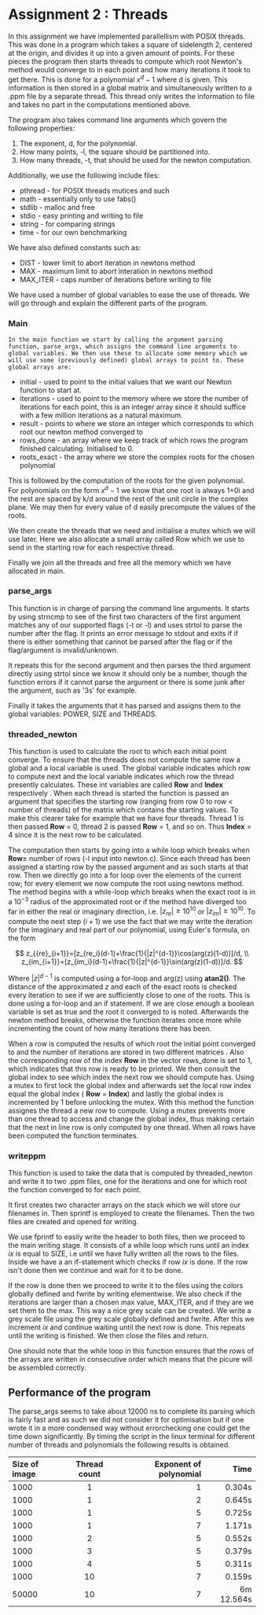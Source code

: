 ﻿# Assignment 2 : Threads

In this assignment we have implemented parallellism with POSIX threads. This was done in a program which takes a square of sidelength 2, centered at the origin, and divides it up into a given amount of points. For these pieces the program then starts threads to compute which root Newton's method would converge to in each point and how many iterations it took to get there. This is done for a polynomial $x^d-1$ where d is given. This information is then stored in a global matrix and simultaneously written to a .ppm file by a separate thread. This thread only writes the information to file and takes no part in the computations mentioned above. 

The program also takes command line arguments which govern the following properties:
1. The exponent, d, for the polynomial.
2. How many points, -l, the square should be partitioned into.
3. How many threads, -t, that should be used for the newton computation.

Additionally,  we use the following include files: 
* pthread - for POSIX threads mutices and such
* math - essentially only to use fabs()
* stdlib - malloc and free
* stdio - easy printing and writing to file
* string - for comparing strings
* time - for our own benchmarking

We have also defined constants such as:
* DIST - lower limit to abort iteration in newtons method
* MAX - maximum limit to abort interation in newtons method
* MAX_ITER - caps number of iterations before writing to file

We have used a number of global variables to ease the use of threads. We will go through and explain the different parts of the program.
   
### 	Main
	In the main function we start by calling the argument parsing function, parse_args, which assigns the command line arguments to global variables. We then use these to allocate some memory which we will use some (previously defined) global arrays to point to. These global arrays are:
* initial - used to point to the initial values that we want our Newton function to start at. 
* iterations - used to point to the memory where we store the number of iterations for each point, this is an integer array since it should suffice with a few million iterations as a natural maximum.
*  result - points to where we store an integer which corresponds to which root our newton method converged to
* rows_done - an array where we keep track of which rows the program finished calculating. Initialised to 0.
* roots_exact - the array where we store the complex roots for the chosen  polynomial 

This is followed by the computation of the roots for the given polynomial. For polynomials on the form $x^d-1$ we know that one root is always 1+0i and the rest are spaced by k/d around the rest of the unit circle in the complex plane. We may then for every value of d easily precompute the values of the roots.

We then create the threads that we need and initialise a mutex which we will use later. Here we also allocate a small array called Row which we use to send in the starting row for each respective thread.

Finally we join all the threads and free all the memory which we have allocated in main.

###  parse_args
This function is in charge of parsing the command line arguments. It starts by using strncmp to see of the first two characters of the first argument matches any of our supported flags (-t or -l) and uses strtol to parse the number after the flag. It prints an error message to stdout and exits if if there is either something that cannot be parsed after the flag or if the flag/argument is invalid/unknown.

It repeats this for the second argument and then parses the third argument directly using strtol since we know it should only be a number, though the function errors if it cannot parse the argument or there is some junk after the argument, such as '3s' for example.

Finally it takes the arguments that it has parsed and assigns them to the global variables: POWER, SIZE and THREADS.

### threaded_newton
This function is used to calculate the root to which each initial point converge. To ensure that the threads does not compute the same row a global and a local variable is used. The global variable indicates which row to compute next and the local variable indicates which row the thread presently calculates. These int variables are called **Row** and **Index** respectively . When each thread is started the function is passed an argument that specifies the starting row  (ranging from row 0 to row < number of threads) of the matrix which contains the starting values. To make this clearer take for example that we have four threads. Thread 1 is then passed **Row** = 0, thread 2 is passed **Row** = 1, and so on. Thus **Index** = 4 since it is the next row to be calculated. 

The computation then starts by going into a while loop which breaks when **Row**$\geq$ number of rows (-l input into newton.c). Since each thread has been assigned a starting row by the passed argument and as such starts at that row. Then we directly go into a for loop over the elements of the current row; for every element we now compute the root using newtons method. The method begins with a while-loop which breaks when the exact root is in a $10^{-3}$ radius of the approximated root or if the method have diverged too far in either the real or imaginary direction, i.e. $|z_{re}| \geq 10^{10}$ or $|z_{im}| \geq 10^{10}$. 
To compute the next step ($i+1$) we use the fact that we may write the iteration for the imaginary and real part of our polynomial, using Euler's formula, on the form

$$
 z_{{re}_{i+1}}=[z_{re_i}(d-1)+\frac{1}{|z|^{d-1}}\cos(arg(z)(1-d))]/d, \\
 z_{im_{i+1}}=[z_{im_i}(d-1)+\frac{1}{|z|^{d-1}}\sin(arg(z)(1-d))]/d.
$$

Where $|z|^{d-1}$ is computed using a for-loop and arg(z) using **atan2()**.
The distance of the approximated $z$ and each of the exact roots is checked every iteration to see if we are sufficiently close to one of the roots. This is done using a for-loop and an if statement.  If we are close enough a boolean variable is set as true and the root it converged to is noted. Afterwards the newton method breaks, otherwise the function iterates once more while incrementing the count of how many iterations there has been.

When a row is computed the results of which root the initial point converged to and the number of iterations are stored in two different matrices . Also the corresponding row of the index **Row** in the vector rows_done is set to 1, which indicates that this row is ready to be printed. We then consult the global index to see which index the next row we should compute has. Using a mutex to first lock the global index and afterwards set the local row index equal the global index ( **Row** $=$ **Index**) and lastly the global index is incremented by 1 before unlocking the mutex. With this method the function assignes the thread a new row to compute. Using a mutex prevents more than one thread to access and change the global index, thus making certain that the next in line row is only computed by one thread. When all rows have been computed the function terminates.


### writeppm
This function is used to take the data that is computed by threaded_newton and write it to two .ppm files, one for the iterations and one for which root the function converged to for each point. 

It first creates two character arrays on the stack which we will store our filenames in. Then sprintf is employed to create the filenames. Then the two files are created and opened for writing.

We use fprintf to easily write the header to both files, then we proceed to the main writing stage. It consists of a while loop which runs until an index $ix$ is equal to SIZE, i.e until we have fully written all the rows to the files. Inside we have a an if-statement which checks if row $ix$ is done.  If the row isn't done then we continue and wait for it to be done.

If the row is done then we proceed to write it to the files using the colors globally defined and fwrite by writing elementwise. We also check if the iterations are larger than a chosen max value, MAX_ITER, and if they are we set them to the max. This way a nice grey scale can be created. We write a grey scale file using the grey scale globally defined and fwrite. After this we increment $ix$ and continue waiting until the next row is done. This repeats until the writing is finished. We then close the files and return.

One should note that the while loop in this function ensures that the rows of the arrays are written in consecutive order which means that the picure will be assembled correctly.

## Performance of the program

The parse_args seems to take about 12000 ns to complete its parsing which is fairly fast and as such we did not consider it for optimisation but if one wrote it in a more condensed way without errorchecking one could get the time down significantly. By timing the script in the linux terminal for different number of threads and polynomials the following results is obtained.

| Size of image | Thread count | Exponent of polynomial | Time| 
|:--------|:-------:|--------:|--------:|
| 1000  | 1	| 1 | 0.304s |
| 1000  | 1 | 2 | 0.645s |
| 1000 	| 1 | 5 | 0.725s |
| 1000  | 1 | 7 | 1.171s |
| 1000 	| 2 | 5 | 0.552s |
| 1000 	| 3 | 5 | 0.379s |
| 1000 	| 4 | 5 | 0.311s |
| 1000 	| 10 | 7 | 0.159s |
| 50000	| 10 | 7 | 6m 12.564s |



~~~

